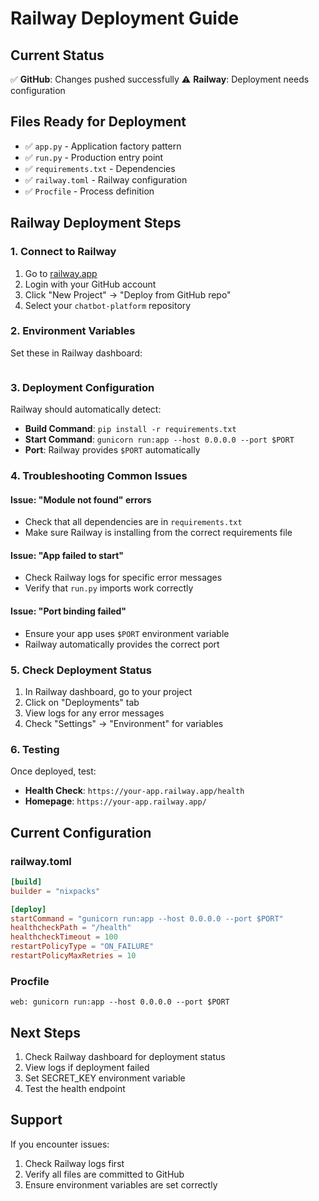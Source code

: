 # Railway Deployment Guide

## Current Status
✅ **GitHub**: Changes pushed successfully
⚠️ **Railway**: Deployment needs configuration

## Files Ready for Deployment
- ✅ `app.py` - Application factory pattern
- ✅ `run.py` - Production entry point
- ✅ `requirements.txt` - Dependencies
- ✅ `railway.toml` - Railway configuration
- ✅ `Procfile` - Process definition

## Railway Deployment Steps

### 1. Connect to Railway
1. Go to [railway.app](https://railway.app)
2. Login with your GitHub account
3. Click "New Project" → "Deploy from GitHub repo"
4. Select your `chatbot-platform` repository

### 2. Environment Variables
Set these in Railway dashboard:
```SECRET_KEY=your-random-secret-key-here
```

### 3. Deployment Configuration
Railway should automatically detect:
- **Build Command**: `pip install -r requirements.txt`
- **Start Command**: `gunicorn run:app --host 0.0.0.0 --port $PORT`
- **Port**: Railway provides `$PORT` automatically

### 4. Troubleshooting Common Issues

#### Issue: "Module not found" errors
- Check that all dependencies are in `requirements.txt`
- Make sure Railway is installing from the correct requirements file

#### Issue: "App failed to start"
- Check Railway logs for specific error messages
- Verify that `run.py` imports work correctly

#### Issue: "Port binding failed"
- Ensure your app uses `$PORT` environment variable
- Railway automatically provides the correct port

### 5. Check Deployment Status
1. In Railway dashboard, go to your project
2. Click on "Deployments" tab
3. View logs for any error messages
4. Check "Settings" → "Environment" for variables

### 6. Testing
Once deployed, test:
- **Health Check**: `https://your-app.railway.app/health`
- **Homepage**: `https://your-app.railway.app/`

## Current Configuration

### railway.toml
```toml
[build]
builder = "nixpacks"

[deploy]
startCommand = "gunicorn run:app --host 0.0.0.0 --port $PORT"
healthcheckPath = "/health"
healthcheckTimeout = 100
restartPolicyType = "ON_FAILURE"
restartPolicyMaxRetries = 10
```

### Procfile
```
web: gunicorn run:app --host 0.0.0.0 --port $PORT
```

## Next Steps
1. Check Railway dashboard for deployment status
2. View logs if deployment failed
3. Set SECRET_KEY environment variable
4. Test the health endpoint

## Support
If you encounter issues:
1. Check Railway logs first
2. Verify all files are committed to GitHub
3. Ensure environment variables are set correctly 